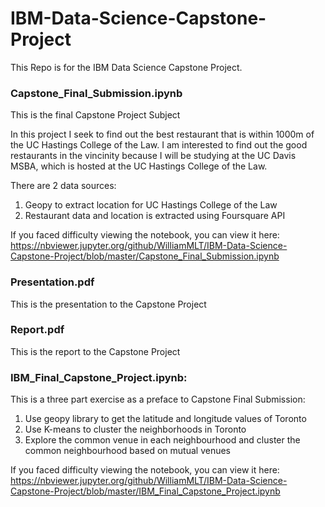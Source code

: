 # IBM-Data-Science-Capstone-Project
This Repo is for the IBM Data Science Capstone Project.

### Capstone_Final_Submission.ipynb
This is the final Capstone Project Subject 

In this project I seek to find out the best restaurant that is within 1000m of the UC Hastings College of the Law. I am interested to find out the good restaurants in the vincinity because I will be studying at the UC Davis MSBA, which is hosted at the UC Hastings College of the Law.

There are 2 data sources:
1. Geopy to extract location for UC Hastings College of the Law
2. Restaurant data and location is extracted using Foursquare API

If you faced difficulty viewing the notebook, you can view it here: 
https://nbviewer.jupyter.org/github/WilliamMLT/IBM-Data-Science-Capstone-Project/blob/master/Capstone_Final_Submission.ipynb

### Presentation.pdf
This is the presentation to the Capstone Project

### Report.pdf
This is the report to the Capstone Project

###  IBM_Final_Capstone_Project.ipynb:
This is a three part exercise as a preface to Capstone Final Submission:
1.  Use geopy library to get the latitude and longitude values of Toronto
2.  Use K-means to cluster the neighborhoods in Toronto
3.  Explore the common venue in each neighbourhood and cluster the common neighbourhood based on mutual venues

If you faced difficulty viewing the notebook, you can view it here: 
https://nbviewer.jupyter.org/github/WilliamMLT/IBM-Data-Science-Capstone-Project/blob/master/IBM_Final_Capstone_Project.ipynb


